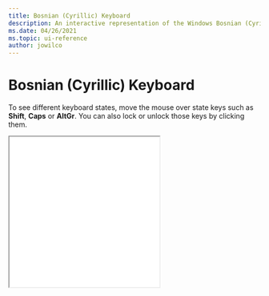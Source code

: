 ```yaml
---
title: Bosnian (Cyrillic) Keyboard
description: An interactive representation of the Windows Bosnian (Cyrillic) keyboard. To see different keyboard states, click or move the mouse over the state keys.
ms.date: 04/26/2021
ms.topic: ui-reference
author: jowilco
---
```


# Bosnian (Cyrillic) Keyboard

To see different keyboard states, move the mouse over state keys such as **Shift**, **Caps** or **AltGr**. You can also lock or unlock those keys by clicking them.

<iframe src="kbdbhc.html" height="300"></iframe>
